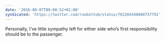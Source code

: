 ```yaml
---
date: '2016-08-07T09:08:52+01:00'
syndicated: 'https://twitter.com/roobottom/status/762204348088737792'
---
```

Personally, I’ve little sympathy left for either side who’s first responsibility should be to the passenger.
